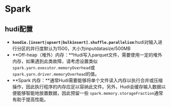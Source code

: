 # Spark

## hudi配置

* **`hoodie.[insert|upsert|bulkinsert].shuffle.parallelism`**:hudi对输入进行分区的并行度默认为1500，大小为inputdatasize/500MB
* **Off-heap（堆外）内存：**Hudi写入parquet文件，需要使用一定的堆外内存，如果遇到此类故障，请考虑设置类似 `spark.yarn.executor.memoryOverhead`或 `spark.yarn.driver.memoryOverhead`的值。
* **Spark 内存：**通常Hudi需要能够将单个文件读入内存以执行合并或压缩操作，因此执行程序的内存应足以容纳此文件。另外，Hudi会缓存输入数据以便能够智能地放置数据，因此预留一些 `spark.memory.storageFraction`通常有助于提高性能。

